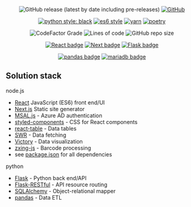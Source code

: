 <div align="center">

![GitHub release (latest by date including pre-releases)](https://img.shields.io/github/v/release/coreyjwhite/phetch?include_prereleases&style=for-the-badge)
[![GitHub](https://img.shields.io/github/license/coreyjwhite/phetch?style=for-the-badge)](https://opensource.org/licenses/MIT)

[![python style: black](https://img.shields.io/badge/python%20style-black-000000.svg?style=for-the-badge&logo=python)](https://black.readthedocs.io/en/stable/)
[![es6 style](https://img.shields.io/static/v1?label=es6%20style&message=prettier&color=orange&style=for-the-badge&logo=prettier)](https://prettier.io/)
[![yarn](https://img.shields.io/static/v1?label=yarn&message=v1.22.5&color=9cf&style=for-the-badge&logo=yarn)](https://yarnpkg.com/)
[![poetry](https://img.shields.io/static/v1?label=poetry&message=v1.1.4&color=blue&style=for-the-badge)](https://python-poetry.org/)

![CodeFactor Grade](https://img.shields.io/codefactor/grade/github/coreyjwhite/phetch?style=for-the-badge)
![Lines of code](https://img.shields.io/tokei/lines/github/coreyjwhite/phetch?style=for-the-badge)
![GitHub repo size](https://img.shields.io/github/repo-size/coreyjwhite/phetch?style=for-the-badge)

[![React badge](https://img.shields.io/static/v1?label=react&message=v17.0.1&color=blue&style=for-the-badge&logo=react)](https://reactjs.org/)
[![Next badge](https://img.shields.io/static/v1?label=next.js&message=v10.0.3&color=black&style=for-the-badge&logo=next.js)](https://nextjs.org/)
[![Flask badge](https://img.shields.io/static/v1?label=flask&message=v1.1.2&color=white&style=for-the-badge&logo=flask)](https://flask.palletsprojects.com/en/1.1.x/)

[![pandas badge](https://img.shields.io/static/v1?label=pandas&message=v1.2.1&style=for-the-badge&logo=pandas)](https://pandas.pydata.org/)
[![mariadb badge](https://img.shields.io/static/v1?label=mariadb&message=v1.2.1&style=for-the-badge&logo=mariadb)](https://mariadb.com/)

</div>

## Solution stack

node.js

- [React](https://reactjs.org/) JavaScript (ES6) front end/UI
- [Next.js](https://nextjs.org/) Static site generator
- [MSAL.js](https://github.com/AzureAD/microsoft-authentication-library-for-js#readme) - Azure AD authentication
- [styled-components](https://styled-components.com/) - CSS for React components
- [react-table](https://react-table.tanstack.com/) - Data tables
- [SWR](https://swr.vercel.app/) - Data fetching
- [Victory](https://formidable.com/open-source/victory/) - Data visualization
- [zxing-js](https://zxing-js.github.io/library/) - Barcode processing
- see [package.json](https://github.com/coreyjwhite/phetch/blob/master/package.json) for all dependencies

python

- [Flask](https://flask.palletsprojects.com/) - Python back end/API
- [Flask-RESTful](https://flask-restful.readthedocs.io/en/latest/) - API resource routing
- [SQLAlchemy](https://www.sqlalchemy.org/) - Object-relational mapper
- [pandas](https://pandas.pydata.org/) - Data ETL
